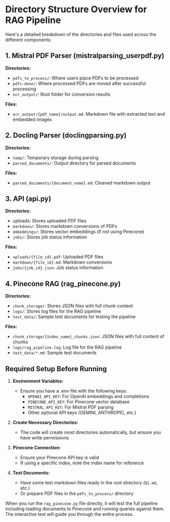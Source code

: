 # Directory Structure Overview for RAG Pipeline

Here's a detailed breakdown of the directories and files used across the different components:

## 1. Mistral PDF Parser (mistralparsing_userpdf.py)

**Directories:**
- `pdfs_to_process/`: Where users place PDFs to be processed
- `pdfs-done/`: Where processed PDFs are moved after successful processing
- `ocr_output/`: Root folder for conversion results

**Files:**
- `ocr_output/{pdf_name}/output.md`: Markdown file with extracted text and embedded images

## 2. Docling Parser (doclingparsing.py)

**Directories:**
- `temp/`: Temporary storage during parsing
- `parsed_documents/`: Output directory for parsed documents

**Files:**
- `parsed_documents/{document_name}.md`: Cleaned markdown output

## 3. API (api.py)

**Directories:**
- uploads: Stores uploaded PDF files
- `markdown/`: Stores markdown conversions of PDFs
- `embeddings/`: Stores vector embeddings (if not using Pinecone)
- `jobs/`: Stores job status information

**Files:**
- `uploads/{file_id}.pdf`: Uploaded PDF files
- `markdown/{file_id}.md`: Markdown conversions
- `jobs/{job_id}.json`: Job status information

## 4. Pinecone RAG (rag_pinecone.py)

**Directories:**
- `chunk_storage/`: Stores JSON files with full chunk content
- `logs/`: Stores log files for the RAG pipeline
- `test_data/`: Sample test documents for testing the pipeline

**Files:**
- `chunk_storage/{index_name}_chunks.json`: JSON files with full content of chunks
- `logs/rag_pipeline.log`: Log file for the RAG pipeline
- `test_data/*.md`: Sample test documents

## Required Setup Before Running

1. **Environment Variables:**
   - Ensure you have a .env file with the following keys:
     - `OPENAI_API_KEY`: For OpenAI embeddings and completions
     - `PINECONE_API_KEY`: For Pinecone vector database
     - `MISTRAL_API_KEY`: For Mistral PDF parsing
     - Other optional API keys (GEMINI, ANTHROPIC, etc.)

2. **Create Necessary Directories:**
   - The code will create most directories automatically, but ensure you have write permissions

3. **Pinecone Connection:**
   - Ensure your Pinecone API key is valid
   - If using a specific index, note the index name for reference

4. **Test Documents:**
   - Have some test markdown files ready in the root directory (`Q1.md`, etc.)
   - Or prepare PDF files in the `pdfs_to_process/` directory

When you run the `rag_pinecone.py` file directly, it will test the full pipeline including loading documents to Pinecone and running queries against them. The interactive test will guide you through the entire process.
